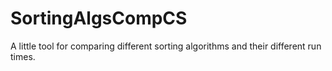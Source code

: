 SortingAlgsCompCS
=================

A little tool for comparing different sorting algorithms and their different run times.
